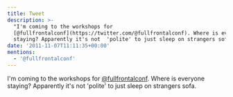 ```yaml
---
title: Tweet
description: >-
  "I'm coming to the workshops for
  [@fullfrontalconf](https://twitter.com/@fullfrontalconf). Where is everyone
  staying? Apparently it's not  'polite' to just sleep on strangers sofa."
date: '2011-11-07T11:11:35+00:00'
mentions:
  - '@fullfrontalconf'
---
```

I'm coming to the workshops for [@fullfrontalconf](https://twitter.com/@fullfrontalconf). Where is everyone staying? Apparently it's not  'polite' to just sleep on strangers sofa.
